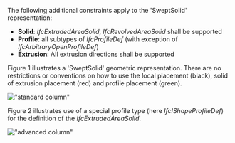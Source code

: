 The following additional constraints apply to the 'SweptSolid' representation:

* **Solid**: _IfcExtrudedAreaSolid_, _IfcRevolvedAreaSolid_ shall be supported
* **Profile**: all subtypes of _IfcProfileDef_ (with exception of _IfcArbitraryOpenProfileDef_) 
* **Extrusion**: All extrusion directions shall be supported

Figure 1 illustrates a 'SweptSolid' geometric representation. There are no restrictions or conventions on how to use the local placement (black), solid of extrusion placement (red) and profile placement (green).

!["standard column"](../../../figures/ifccolumn_standard-layout1.gif "Figure 1 &mdash; Column swept solid")

Figure 2 illustrates use of a special profile type (here _IfcIShapeProfileDef_) for the definition of the _IfcExtrudedAreaSolid_.

!["advanced column"](../../../figures/ifccolumn_advanced-1-layout1.png "Figure 2 &mdash; Column extrusion of I-Shape")